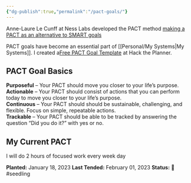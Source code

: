 ```yaml
---
{"dg-publish":true,"permalink":"/pact-goals/"}
---
```



Anne-Laure Le Cunff at Ness Labs developed the PACT method [making a PACT as an alternative to SMART goals](https://nesslabs.com/smart-goals-pact)

PACT goals have become an essential part of [[Personal/My Systems\|My Systems]]. I created a[Free PACT Goal Template](https://hacktheplanner.com/make-a-pact-with-a-free-pact-goal-setting-digital-journal/) at Hack the Planner.

## PACT Goal Basics

**Purposeful** – Your PACT should move you closer to your life’s purpose.  
**Actionable** – Your PACT should consist of actions that you can perform today to move you closer to your life’s purpose.  
**Continuous** – Your PACT should should be sustainable, challenging, and flexible. Focus on simple, repeatable actions.  
**Trackable** – Your PACT should be able to be tracked by answering the question “Did you do it?” with yes or no.

## My Current PACT

I will do 2 hours of focused work every week day  

**Planted:** January 18, 2023
**Last Tended:** February 01, 2023
**Status:** 🌱 #seedling 